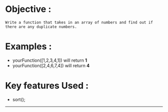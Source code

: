 # Objective :
    Write a function that takes in an array of numbers and find out if there are any duplicate numbers.
# Examples :
* yourFunction([1,2,3,4,1]) will return **1**
* yourFunction([2,4,6,7,4]) will return **4**
# Key features Used :
* sort();
---
